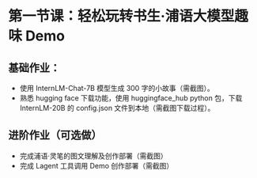 # 第一节课：轻松玩转书生·浦语大模型趣味 Demo
## 基础作业：
* 使用 InternLM-Chat-7B 模型生成 300 字的小故事（需截图）。
* 熟悉 hugging face 下载功能，使用 huggingface_hub python 包，下载 InternLM-20B 的 config.json 文件到本地（需截图下载过程）。

## 进阶作业（可选做）
* 完成浦语·灵笔的图文理解及创作部署（需截图）
* 完成 Lagent 工具调用 Demo 创作部署（需截图）
